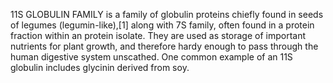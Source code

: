 11S GLOBULIN FAMILY is a family of globulin proteins chiefly found in seeds of legumes (legumin-like),[1] along with 7S family, often found in a protein fraction within an protein isolate. They are used as storage of important nutrients for plant growth, and therefore hardy enough to pass through the human digestive system unscathed. One common example of an 11S globulin includes glycinin derived from soy.
